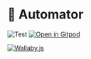 # 🤖 Automator

![Test](https://github.com/maksimr/automator/workflows/Test/badge.svg)
[![Open in Gitpod](https://gitpod.io/button/open-in-gitpod.svg)](https://gitpod.io/#https://github.com/maksimr/automator)

[![Wallaby.js](https://img.shields.io/badge/wallaby.js-powered-blue.svg?style=for-the-badge&logo=github)](https://wallabyjs.com/oss/)